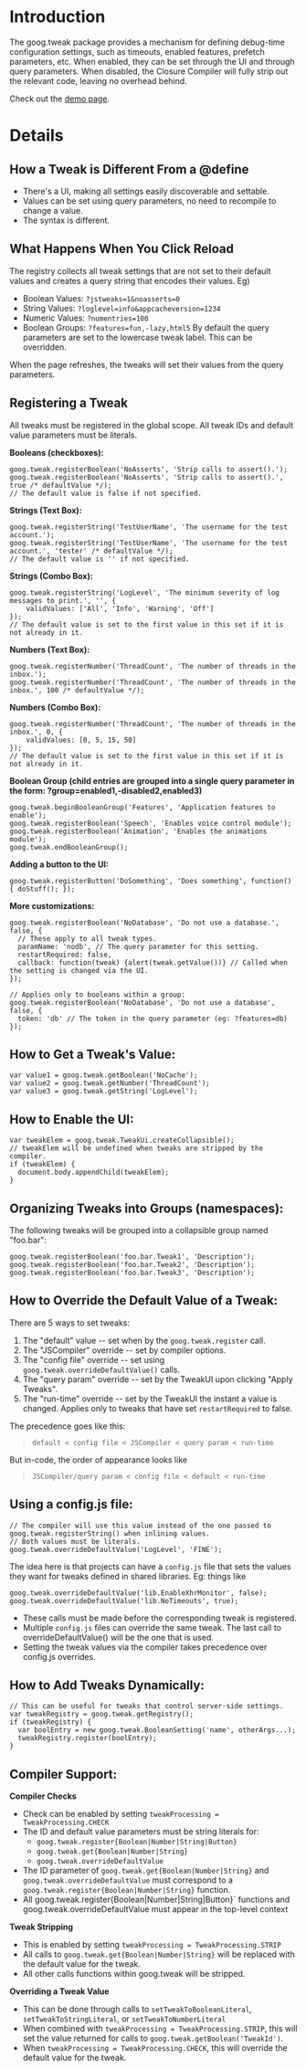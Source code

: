 # Introduction #

The goog.tweak package provides a mechanism for defining debug-time configuration settings, such as timeouts, enabled features, prefetch parameters, etc. When enabled, they can be set through the UI and through query parameters. When disabled, the Closure Compiler will fully strip out the relevant code, leaving no overhead behind.

Check out the [demo page](http://closure-library.googlecode.com/git/closure/goog/demos/tweakui.html).

# Details #

## How a Tweak is Different From a @define ##

  * There's a UI, making all settings easily discoverable and settable.
  * Values can be set using query parameters, no need to recompile to change a value.
  * The syntax is different.

## What Happens When You Click Reload ##

The registry collects all tweak settings that are not set to their default values and creates a query string that encodes their values. Eg)
  * Boolean Values: `?jstweaks=1&noasserts=0`
  * String Values: `?loglevel=info&appcacheversion=1234`
  * Numeric Values: `?numentries=100`
  * Boolean Groups: `?features=fun,-lazy,html5`
By default the query parameters are set to the lowercase tweak label. This can be overridden.

When the page refreshes, the tweaks will set their values from the query parameters.

## Registering a Tweak ##

All tweaks must be registered in the global scope.
All tweak IDs and default value parameters must be literals.

**Booleans (checkboxes):**
```
goog.tweak.registerBoolean('NoAsserts', 'Strip calls to assert().');
goog.tweak.registerBoolean('NoAsserts', 'Strip calls to assert().', true /* defaultValue */);
// The default value is false if not specified.
```

**Strings (Text Box):**
```
goog.tweak.registerString('TestUserName', 'The username for the test account.');
goog.tweak.registerString('TestUserName', 'The username for the test account.', 'tester' /* defaultValue */);
// The default value is '' if not specified.
```

**Strings (Combo Box):**
```
goog.tweak.registerString('LogLevel', 'The minimum severity of log messages to print.', '', {
    validValues: ['All', 'Info', 'Warning', 'Off']
});
// The default value is set to the first value in this set if it is not already in it.
```

**Numbers (Text Box):**
```
goog.tweak.registerNumber('ThreadCount', 'The number of threads in the inbox.');
goog.tweak.registerNumber('ThreadCount', 'The number of threads in the inbox.', 100 /* defaultValue */);
```

**Numbers (Combo Box):**
```
goog.tweak.registerNumber('ThreadCount', 'The number of threads in the inbox.', 0, {
    validValues: [0, 5, 15, 50]
});
// The default value is set to the first value in this set if it is not already in it.
```

**Boolean Group (child entries are grouped into a single query parameter in the form: ?group=enabled1,-disabled2,enabled3)**
```
goog.tweak.beginBooleanGroup('Features', 'Application features to enable');
goog.tweak.registerBoolean('Speech', 'Enables voice control module');
goog.tweak.registerBoolean('Animation', 'Enables the animations module');
goog.tweak.endBooleanGroup();
```

**Adding a button to the UI:**
```
goog.tweak.registerButton('DoSomething', 'Does something', function() { doStuff(); });
```

**More customizations:**
```
goog.tweak.registerBoolean('NoDatabase', 'Do not use a database.', false, {
  // These apply to all tweak types.
  paramName: 'nodb', // The query parameter for this setting.
  restartRequired: false,
  callback: function(tweak) {alert(tweak.getValue())} // Called when the setting is changed via the UI.
});

// Applies only to booleans within a group:
goog.tweak.registerBoolean('NoDatabase', 'Do not use a database', false, {
  token: 'db' // The token in the query parameter (eg: ?features=db)
});
```

## How to Get a Tweak's Value: ##
```
var value1 = goog.tweak.getBoolean('NoCache');
var value2 = goog.tweak.getNumber('ThreadCount');
var value3 = goog.tweak.getString('LogLevel');
```

## How to Enable the UI: ##
```
var tweakElem = goog.tweak.TweakUi.createCollapsible();
// tweakElem will be undefined when tweaks are stripped by the compiler.
if (tweakElem) {
  document.body.appendChild(tweakElem);
}
```

## Organizing Tweaks into Groups (namespaces): ##
The following tweaks will be grouped into a collapsible group named "foo.bar":
```
goog.tweak.registerBoolean('foo.bar.Tweak1', 'Description');
goog.tweak.registerBoolean('foo.bar.Tweak2', 'Description');
goog.tweak.registerBoolean('foo.bar.Tweak3', 'Description');
```

## How to Override the Default Value of a Tweak: ##
There are 5 ways to set tweaks:
  1. The "default" value -- set when by the `goog.tweak.register` call.
  1. The "JSCompiler" override -- set by compiler options.
  1. The "config file" override -- set using `goog.tweak.overrideDefaultValue()` calls.
  1. The "query param" override -- set by the TweakUI upon clicking "Apply Tweaks".
  1. The "run-time" override -- set by the TweakUI the instant a value is changed. Applies only to tweaks that have set `restartRequired` to false.

The precedence goes like this:

> `default < config file < JSCompiler < query param < run-time`

But in-code, the order of appearance looks like

> `JSCompiler/query param < config file < default < run-time`

## Using a config.js file: ##
```
// The compiler will use this value instead of the one passed to goog.tweak.registerString() when inlining values.
// Both values must be literals.
goog.tweak.overrideDefaultValue('LogLevel', 'FINE'); 
```

The idea here is that projects can have a `config.js` file that sets the values they want for tweaks defined in shared libraries.
Eg: things like
```
goog.tweak.overrideDefaultValue('lib.EnableXhrMonitor', false); 
goog.tweak.overrideDefaultValue('lib.NoTimeouts', true); 
```
  * These calls must be made before the corresponding tweak is registered.
  * Multiple `config.js` files can override the same tweak. The last call to overrideDefaultValue() will be the one that is used.
  * Setting the tweak values via the compiler takes precedence over config.js overrides.

## How to Add Tweaks Dynamically: ##
```
// This can be useful for tweaks that control server-side settings.
var tweakRegistry = goog.tweak.getRegistry();
if (tweakRegistry) {
  var boolEntry = new goog.tweak.BooleanSetting('name', otherArgs...);
  tweakRegistry.register(boolEntry);
}
```

## Compiler Support: ##
**Compiler Checks**

  * Check can be enabled by setting `tweakProcessing = TweakProcessing.CHECK`
  * The ID and default value parameters must be string literals for:
    * `goog.tweak.register{Boolean|Number|String|Button}`
    * `goog.tweak.get{Boolean|Number|String}`
    * `goog.tweak.overrideDefaultValue`
  * The ID parameter of `goog.tweak.get{Boolean|Number|String}` and `goog.tweak.overrideDefaultValue` must correspond to a `goog.tweak.register{Boolean|Number|String}` function.
  * All goog.tweak.register{Boolean|Number|String|Button}` functions and goog.tweak.overrideDefaultValue must appear in the top-level context

**Tweak Stripping**

  * This is enabled by setting `tweakProcessing = TweakProcessing.STRIP`
  * All calls to `goog.tweak.get{Boolean|Number|String}` will be replaced with the default value for the tweak.
  * All other calls functions within goog.tweak will be stripped.

**Overriding a Tweak Value**

  * This can be done through calls to `setTweakToBooleanLiteral`, `setTweakToStringLiteral`, or `setTweakToNumberLiteral`
  * When combined with `tweakProcessing = TweakProcessing.STRIP`, this will set the value returned for calls to `goog.tweak.getBoolean('TweakId')`.
  * When `tweakProcessing = TweakProcessing.CHECK`, this will override the default value for the tweak.